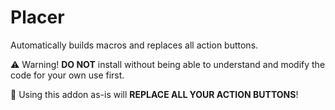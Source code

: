 # Placer

Automatically builds macros and replaces all action buttons.

⚠ Warning! **DO NOT** install without being able to understand and modify the code for your own use first.

🛑 Using this addon as-is will **REPLACE ALL YOUR ACTION BUTTONS**!
